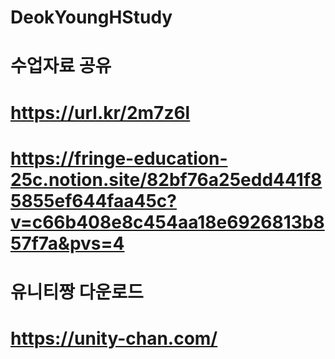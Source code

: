 # DeokYoungHStudy
# 수업자료 공유
# https://url.kr/2m7z6l
# https://fringe-education-25c.notion.site/82bf76a25edd441f85855ef644faa45c?v=c66b408e8c454aa18e6926813b857f7a&pvs=4

# 유니티짱 다운로드
# https://unity-chan.com/

